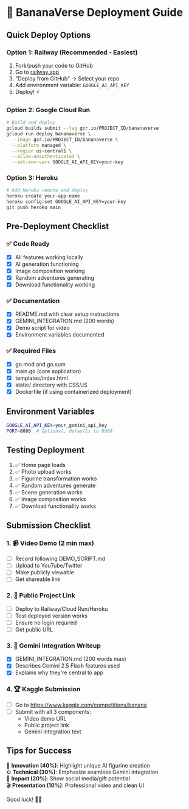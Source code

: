 # 🚀 BananaVerse Deployment Guide

## Quick Deploy Options

### Option 1: Railway (Recommended - Easiest)
1. Fork/push your code to GitHub
2. Go to [railway.app](https://railway.app)
3. "Deploy from GitHub" → Select your repo
4. Add environment variable: `GOOGLE_AI_API_KEY`
5. Deploy! ⚡

### Option 2: Google Cloud Run
```bash
# Build and deploy
gcloud builds submit --tag gcr.io/PROJECT_ID/bananaverse
gcloud run deploy bananaverse \
  --image gcr.io/PROJECT_ID/bananaverse \
  --platform managed \
  --region us-central1 \
  --allow-unauthenticated \
  --set-env-vars GOOGLE_AI_API_KEY=your-key
```

### Option 3: Heroku
```bash
# Add Heroku remote and deploy
heroku create your-app-name
heroku config:set GOOGLE_AI_API_KEY=your-key
git push heroku main
```

## Pre-Deployment Checklist

### ✅ Code Ready
- [x] All features working locally
- [x] AI generation functioning  
- [x] Image composition working
- [x] Random adventures generating
- [x] Download functionality working

### ✅ Documentation
- [x] README.md with clear setup instructions
- [x] GEMINI_INTEGRATION.md (200 words)
- [x] Demo script for video
- [x] Environment variables documented

### ✅ Required Files
- [x] go.mod and go.sum
- [x] main.go (core application)
- [x] templates/index.html
- [x] static/ directory with CSS/JS
- [x] Dockerfile (if using containerized deployment)

## Environment Variables
```bash
GOOGLE_AI_API_KEY=your_gemini_api_key
PORT=8080  # Optional, defaults to 8080
```

## Testing Deployment
1. ✅ Home page loads
2. ✅ Photo upload works
3. ✅ Figurine transformation works
4. ✅ Random adventures generate
5. ✅ Scene generation works  
6. ✅ Image composition works
7. ✅ Download functionality works

## Submission Checklist

### 1. 📹 Video Demo (2 min max)
- [ ] Record following DEMO_SCRIPT.md
- [ ] Upload to YouTube/Twitter
- [ ] Make publicly viewable
- [ ] Get shareable link

### 2. 🔗 Public Project Link  
- [ ] Deploy to Railway/Cloud Run/Heroku
- [ ] Test deployed version works
- [ ] Ensure no login required
- [ ] Get public URL

### 3. 📝 Gemini Integration Writeup
- [x] GEMINI_INTEGRATION.md (200 words max)
- [x] Describes Gemini 2.5 Flash features used
- [x] Explains why they're central to app

### 4. 🏆 Kaggle Submission
- [ ] Go to https://www.kaggle.com/competitions/banana
- [ ] Submit with all 3 components:
  - Video demo URL
  - Public project link  
  - Gemini integration text

## Tips for Success

🎯 **Innovation (40%)**: Highlight unique AI figurine creation  
⚙️ **Technical (30%)**: Emphasize seamless Gemini integration  
🌟 **Impact (20%)**: Show social media/gift potential  
🎬 **Presentation (10%)**: Professional video and clean UI

Good luck! 🍌✨
